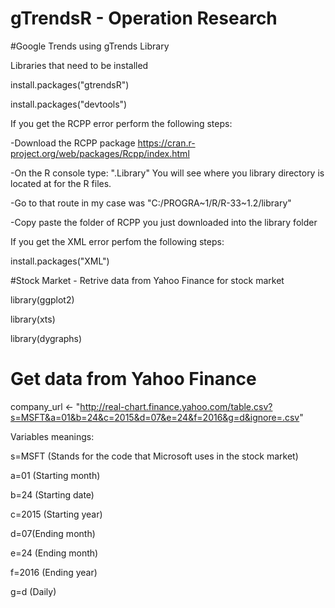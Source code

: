 # gTrendsR - Operation Research

#Google Trends using gTrends Library

Libraries that need to be installed

  install.packages("gtrendsR")
  
  install.packages("devtools")

If you get the RCPP error perform the following steps:

  -Download the RCPP package https://cran.r-project.org/web/packages/Rcpp/index.html
  
  -On the R console type: ".Library" You will see where you library directory is located at for the R files.
  
  -Go to that route in my case was "C:/PROGRA~1/R/R-33~1.2/library"
  
  -Copy paste the folder of RCPP you just downloaded into the library folder

If you get the XML error perfom the following steps:

  install.packages("XML")
  
#Stock Market - Retrive data from Yahoo Finance for stock market

  library(ggplot2)
  
  library(xts)
  
  library(dygraphs)
  

  # Get data from Yahoo Finance
  
  company_url <- "http://real-chart.finance.yahoo.com/table.csv?s=MSFT&a=01&b=24&c=2015&d=07&e=24&f=2016&g=d&ignore=.csv"
  
  Variables meanings:
  
  s=MSFT (Stands for the code that Microsoft uses in the stock market)
  
  a=01 (Starting month)
  
  b=24 (Starting date)
  
  c=2015 (Starting year)
  
  d=07(Ending month)
  
  e=24 (Ending month)
  
  f=2016 (Ending year)
  
  g=d (Daily)
